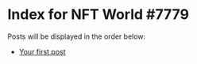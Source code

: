 # Index for NFT World #7779
Posts will be displayed in the order below:

- [Your first post](./001-first.md)

